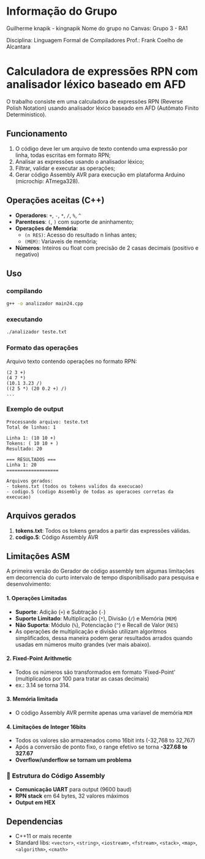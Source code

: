 # Informação do Grupo
Guilherme knapik - kingnapik
Nome do grupo no Canvas: Grupo 3 - RA1

Disciplina: Linguagem Formal de Compiladores
Prof.: Frank Coelho de Alcantara


# Calculadora de expressões RPN com analisador léxico baseado em AFD
O trabalho consiste em uma calculadora de expressões RPN (Reverse Polish Notation) usando analisador léxico baseado em AFD (Autômato Finito Deterministico).

## Funcionamento
1. O código deve ler um arquivo de texto contendo uma expressão por linha, todas escritas em formato RPN;
2. Analisar as expressões usando o analisador léxico;
3. Filtrar, validar e executar as operações;
4. Gerar código Assembly AVR para execução em plataforma Arduino (microchip: ATmega328).

## Operações aceitas (C++)

- **Operadores**: `+`, `-`, `*`, `/`, `%`, `^`
- **Parenteses**: `(`, `)` com suporte de aninhamento;
- **Operações de Memória**: 
  - `(n RES)`: Acesso do resultado n linhas antes;
  - `(MEM)`: Variaveis de memória;
- **Números**: Inteiros ou float com precisão de 2 casas decimais (positivo e negativo)

## Uso

### compilando
```bash
g++ -o analizador main24.cpp
```

### executando
```bash
./analizador teste.txt
```

### Formato das operações
Arquivo texto contendo operações no formato RPN:
```
(2 3 +)
(4 7 *)
(10.1 3.23 /)
((2 5 *) (20 0.2 +) /)
...
```

### Exemplo de output
```
Processando arquivo: teste.txt
Total de linhas: 1

Linha 1: (10 10 +)
Tokens: ( 10 10 + ) 
Resultado: 20

=== RESULTADOS ===
Linha 1: 20
===================

Arquivos gerados:
- tokens.txt (todos os tokens validos da execucao)
- codigo.S (codigo Assembly de todas as operacoes corretas da execucao)
```

## Arquivos gerados

1. **tokens.txt**: Todos os tokens gerados a partir das expressões válidas.
2. **codigo.S**: Código Assembly AVR

## Limitações ASM

A primeira versão do Gerador de código assembly tem algumas limitações em decorrencia do curto intervalo de tempo disponibilisado para pesquisa e desenvolvimento:

#### 1. **Operações Limitadas**
- **Suporte**: Adição (`+`) e Subtração (`-`)
- **Suporte Limitado**: Multiplicação (`*`), Divisão (`/`) e Memória (`MEM`)
- **Não Suporta**: Módulo (`%`), Potenciação (`^`) e Recall de Valor (`RES`)
- As operações de multiplicação e divisão utilizam algoritmos simplificados, dessa maneira podem gerar resultados arrados quando usadas em números muito grandes (ver mais abaixo).

#### 2. **Fixed-Point Arithmetic**
- Todos os números são transformados em formato 'Fixed-Point' (multiplicados por 100 para tratar as casas decimais)
- ex.: 3.14 se torna 314.

#### 3. **Memória limitada**
- O código Assembly AVR permite apenas uma variavel de memória `MEM`

#### 4. **Limitações de Integer 16bits**
- Todos os valores são armazenados como 16bit ints (-32,768 to 32,767)
- Após a conversão de ponto fixo, o range efetivo se torna **-327.68 to 327.67**
- **Overflow/underflow se tornam um problema**

### 🔧 **Estrutura do Código Assembly**

- **Comunicação UART** para output (9600 baud)
- **RPN stack** em 64 bytes, 32 valores máximos
- **Output em HEX**

## Dependencias

- C++11 or mais recente
- Standard libs: `<vector>`, `<string>`, `<iostream>`, `<fstream>`, `<stack>`, `<map>`, `<algorithm>`, `<cmath>`
